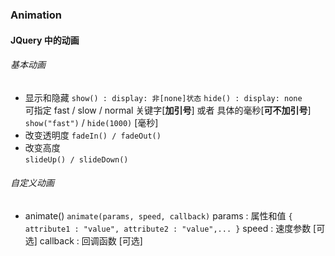 ### Animation  
#### JQuery 中的动画  
###### 基本动画
+ 显示和隐藏
`show() : display: 非[none]状态`
`hide() : display: none`  
可指定 fast / slow / normal 关键字[__加引号__] 或者 具体的毫秒[__可不加引号__]
`show("fast")` / `hide(1000)` [毫秒]  
+ 改变透明度
`fadeIn() / fadeOut()`  
+ 改变高度  
`slideUp() / slideDown()`
###### 自定义动画  
+ animate()
`animate(params, speed, callback)`
params : 属性和值 `{ attribute1 : "value", attribute2 : "value",... }`
speed : 速度参数 [可选]
callback : 回调函数 [可选]  

